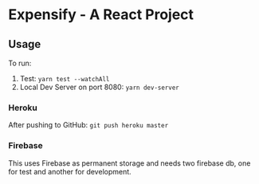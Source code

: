 # Expensify - A React Project
## Usage
To run:
1. Test: `yarn test --watchAll`
2. Local Dev Server on port 8080: `yarn dev-server`

### Heroku
After pushing to GitHub:
`git push heroku master`

### Firebase
This uses Firebase as permanent storage and needs two firebase db, one for test and another for development.
